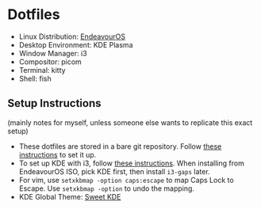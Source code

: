 # Dotfiles
- Linux Distribution: [EndeavourOS](https://endeavouros.com/)
- Desktop Environment: KDE Plasma
- Window Manager: i3
- Compositor: picom
- Terminal: kitty
- Shell: fish

## Setup Instructions

(mainly notes for myself, unless someone else wants to replicate this exact setup)

- These dotfiles are stored in a bare git repository. Follow [these instructions](https://archive.ph/FBqXd) to set it up.
- To set up KDE with i3, follow [these instructions](https://archive.ph/YqPKX). When installing from EndeavourOS ISO, pick KDE first, then install `i3-gaps` later.
- For vim, use `setxkbmap -option caps:escape` to map Caps Lock to Escape. Use `setxkbmap -option` to undo the mapping.
- KDE Global Theme: [Sweet KDE](https://store.kde.org/p/1294174/)
